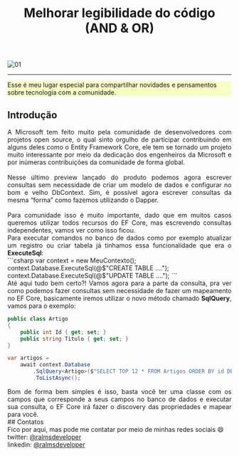 ﻿---
title: "Melhorar legibilidade do código (AND & OR)"
comments: true
excerpt_separator: "Ler mais"
toc: true
toc_label: "Tópicos"
categories:
  - dotnet
  - Dicas
header:
  teaser: /assets/images/2023/ef_core_8_preview_1_raw.png
  caption: "www.ralms.io"
---

![01]({{site.url}}{{site.baseurl}}/assets/images/2022/legibilidade_and_or.png)
<hr /> 
<div class="notice--warning" style="background-color:#f8ffc4">
Esse é meu lugar especial para compartilhar novidades e pensamentos sobre tecnologia com a comunidade.
</div> 

## Introdução
<div style="text-align: justify;">
A Microsoft tem feito muito pela comunidade de desenvolvedores com projetos open source, o qual sinto orgulho de participar contribuindo em alguns deles como o Entity Framework Core, ele tem se tornado um projeto muito interessante por meio da dedicação dos engenheiros da Microsoft e por inúmeras contribuições da comunidade de forma global.
<br><br>
Nesse último preview lançado do produto podemos agora escrever consultas sem necessidade de criar um modelo de dados e configurar no bom e velho DbContext. Sim, é possível agora escrever consultas da mesma “forma” como fazemos utilizando o Dapper.
<br><br>
Para comunidade isso é muito importante, dado que em muitos casos queremos utilizar todos recursos do EF Core, mas escrevendo consultas independentes, vamos ver como isso ficou.
<br>
</div>

<div style="text-align: justify;">
Para executar comandos no banco de dados como por exemplo atualizar um registro ou criar tabela já tinhamos essa funcionalidade que era o <b>ExecuteSql</b>:
</div>
```csharp
var context = new MeuContexto();
context.Database.ExecuteSql(@$"CREATE TABLE ....");
context.Database.ExecuteSql(@$"UPDATE TABLE ....");
``` 
<div style="text-align: justify;">
Até aqui tudo bem certo?! Vamos agora para a parte da consulta, pra ver como podemos fazer consultas sem necessidade de fazer um mapeamento no EF Core, basicamente iremos utilizar o novo método chamado <b>SqlQuery</b>, vamos para o exemplo:
</div>

```csharp
public class Artigo
{
    public int Id { get; set; }
    public string Titulo { get; set; }
}

var artigos =
    await context.Database
        .SqlQuery<Artigo>($"SELECT TOP 12 * FROM Artigos ORDER BY id DESC")
        .ToListAsync();
``` 
<div style="text-align: justify;">
 Bom de forma bem simples é isso, basta você ter uma classe com os campos que corresponde a seus campos no banco de dados e executar sua consulta,
 o EF Core irá fazer o discovery das propriedades e mapear para você.
</div>
## Contatos
<div class="notice--info">
 Fico por aqui, mas pode me contatar por meio de minhas redes sociais 😄 <br />
 twitter: <a alt="" href="https://twitter.com/RalmsDeveloper">@ralmsdeveloper</a><br />
 linkedin: <a alt="" href="https://www.linkedin.com/in/ralmsdeveloper/">@ralmsdeveloper</a><br />
</div> 
